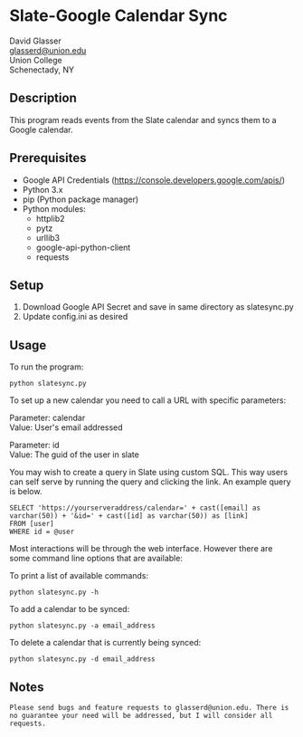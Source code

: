 # Slate-Google Calendar Sync

David Glasser  
glasserd@union.edu  
Union College  
Schenectady, NY

## Description

This program reads events from the Slate calendar and syncs them to a Google calendar.

## Prerequisites

* Google API Credentials (https://console.developers.google.com/apis/)
* Python 3.x
* pip (Python package manager)
* Python modules:
  * httplib2
  * pytz
  * urllib3
  * google-api-python-client
  * requests
 
## Setup

1. Download Google API Secret and save in same directory as slatesync.py
2. Update config.ini as desired

## Usage

To run the program:
```
python slatesync.py
```
To set up a new calendar you need to call a URL with specific parameters:
	
Parameter: calendar  
Value: User's email addressed
	
Parameter: id  
Value: The guid of the user in slate
	
You may wish to create a query in Slate using custom SQL. This way users can self serve by running the query and clicking the link. An example query is below.

```
SELECT 'https://yourserveraddress/calendar=' + cast([email] as varchar(50)) + '&id=' + cast([id] as varchar(50)) as [link]
FROM [user]
WHERE id = @user
```
Most interactions will be through the web interface. However there are some command line options that are available:
	
To print a list of available commands:
```
python slatesync.py -h
```

To add a calendar to be synced:
```
python slatesync.py -a email_address
```

To delete a calendar that is currently being synced:
```
python slatesync.py -d email_address
```

## Notes
		
	Please send bugs and feature requests to glasserd@union.edu. There is no guarantee your need will be addressed, but I will consider all requests.